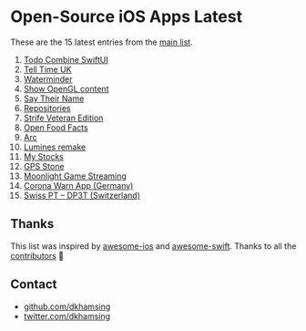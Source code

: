 # Open-Source iOS Apps Latest

These are the 15 latest entries from the [main list](https://github.com/dkhamsing/open-source-ios-apps).


1. [Todo Combine SwiftUI](https://github.com/jamfly/SwiftUI-Combine-todo-example)
2. [Tell Time UK](https://github.com/renaudjenny/telltime)
3. [Waterminder](https://github.com/caiobzen/water-reminder-swiftui)
4. [Show OpenGL content](https://github.com/bradley/iOSSwiftOpenGL)
5. [Say Their Name](https://github.com/Say-Their-Name/say-their-names-ios)
6. [Repositories](https://github.com/kitasuke/SwiftUI-Flux)
7. [Strife Veteran Edition](https://github.com/svkaiser/strife-ve)
8. [Open Food Facts](https://github.com/openfoodfacts/openfoodfacts-ios)
9. [Arc](https://github.com/sobri909/ArcMini)
10. [Lumines remake](https://github.com/kaikai2/luminesk5)
11. [My Stocks](https://github.com/dkhamsing/stocks)
12. [GPS Stone](https://github.com/frostland/GPS-Stone)
13. [Moonlight Game Streaming](https://github.com/moonlight-stream/moonlight-ios)
14. [Corona Warn App (Germany)](https://github.com/corona-warn-app/cwa-app-ios)
15. [Swiss PT – DP3T (Switzerland)](https://github.com/DP-3T/dp3t-app-ios-ch)

## Thanks

This list was inspired by [awesome-ios](https://github.com/vsouza/awesome-ios) and [awesome-swift](https://github.com/matteocrippa/awesome-swift). Thanks to all the [contributors](https://github.com/dkhamsing/open-source-ios-apps/graphs/contributors) 🎉 

## Contact

- [github.com/dkhamsing](https://github.com/dkhamsing)
- [twitter.com/dkhamsing](https://twitter.com/dkhamsing)
